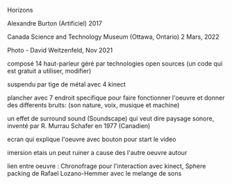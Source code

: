 Horizons

Alexandre Burton (Artificiel) 2017

Canada Science and Technology Museum (Ottawa, Ontario) 2 Mars, 2022

Photo - David Weitzenfeld, Nov 2021

composé 14 haut-parleur géré par technologies open sources (un code qui est gratuit a utiliser, modifier)

suspendu par tige de métal avec 4 kinect

plancher avec 7 endroit specifique pour faire fonctionner l'oeuvre et donner des differents bruits: (son nature, voix, musique et machine)

un effet de surround sound (Soundscape) qui veut dire paysage sonore, inventé par R. Murrau Schafer en 1977 (Canadien)

ecran qui explique l'oeuvre avec bouton pour start le video

imersion etais un peut ruiner a cause des l'autre oeuvre autour

lien entre oeuvre : Chronofrage pour l'interaction avec kinect, Sphere packing de Rafael Lozano-Hemmer avec le melange de sons
                    
